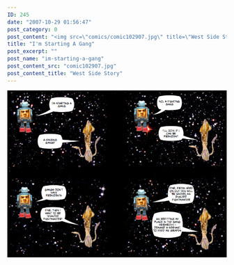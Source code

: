 ```yaml
---
ID: 245
date: "2007-10-29 01:56:47"
post_category: 0
post_content: "<img src=\"comics/comic102907.jpg\" title=\"West Side Story\" />"
title: "I'm Starting A Gang"
post_excerpt: ""
post_name: "im-starting-a-gang"
post_content_src: "comic102907.jpg"
post_content_title: "West Side Story"
---
```



[![West Side Story](/comics-hi-res/comic102907.jpg)](/comics-hi-res/comic102907.jpg "West Side Story")
